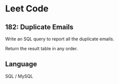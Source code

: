 # Leet Code

## 182: Duplicate Emails

Write an SQL query to report all the duplicate emails.

Return the result table in any order.

## Language
SQL / MySQL
